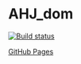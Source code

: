 # AHJ_dom

[![Build status](https://ci.appveyor.com/api/projects/status/0trj254pgmladgdd?svg=true)](https://ci.appveyor.com/project/CoolPaK/ahj-dom)

[GitHub Pages](https://coolpak.github.io/ahj_dom/)